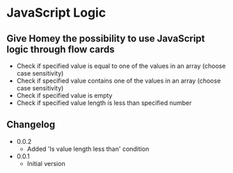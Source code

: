 # JavaScript Logic

## Give Homey the possibility to use JavaScript logic through flow cards

- Check if specified value is equal to one of the values in an array (choose case sensitivity)
- Check if specified value contains one of the values in an array (choose case sensitivity)
- Check if specified value is empty
- Check if specified value length is less than specified number

## Changelog

- 0.0.2
    - Added 'Is value length less than' condition
- 0.0.1
    - Initial version
